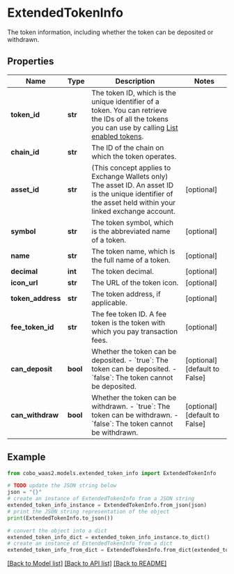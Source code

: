 # ExtendedTokenInfo

The token information, including whether the token can be deposited or withdrawn.

## Properties

Name | Type | Description | Notes
------------ | ------------- | ------------- | -------------
**token_id** | **str** | The token ID, which is the unique identifier of a token. You can retrieve the IDs of all the tokens you can use by calling [List enabled tokens](/v2/api-references/wallets/list-enabled-tokens). | 
**chain_id** | **str** | The ID of the chain on which the token operates. | 
**asset_id** | **str** | (This concept applies to Exchange Wallets only) The asset ID. An asset ID is the unique identifier of the asset held within your linked exchange account. | [optional] 
**symbol** | **str** | The token symbol, which is the abbreviated name of a token. | [optional] 
**name** | **str** | The token name, which is the full name of a token. | [optional] 
**decimal** | **int** | The token decimal. | [optional] 
**icon_url** | **str** | The URL of the token icon. | [optional] 
**token_address** | **str** | The token address, if applicable. | [optional] 
**fee_token_id** | **str** | The fee token ID. A fee token is the token with which you pay transaction fees. | [optional] 
**can_deposit** | **bool** | Whether the token can be deposited.  - &#x60;true&#x60;: The token can be deposited.  - &#x60;false&#x60;: The token cannot be deposited.  | [optional] [default to False]
**can_withdraw** | **bool** | Whether the token can be withdrawn.  - &#x60;true&#x60;: The token can be withdrawn.  - &#x60;false&#x60;: The token cannot be withdrawn.  | [optional] [default to False]

## Example

```python
from cobo_waas2.models.extended_token_info import ExtendedTokenInfo

# TODO update the JSON string below
json = "{}"
# create an instance of ExtendedTokenInfo from a JSON string
extended_token_info_instance = ExtendedTokenInfo.from_json(json)
# print the JSON string representation of the object
print(ExtendedTokenInfo.to_json())

# convert the object into a dict
extended_token_info_dict = extended_token_info_instance.to_dict()
# create an instance of ExtendedTokenInfo from a dict
extended_token_info_from_dict = ExtendedTokenInfo.from_dict(extended_token_info_dict)
```
[[Back to Model list]](../README.md#documentation-for-models) [[Back to API list]](../README.md#documentation-for-api-endpoints) [[Back to README]](../README.md)


